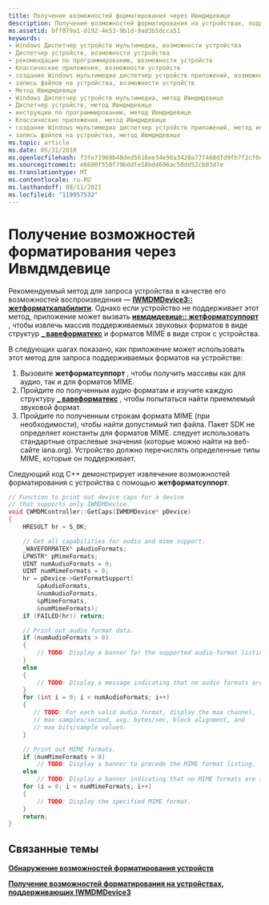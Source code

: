 ```yaml
---
title: Получение возможностей форматирования через Ивмдмдевице
description: Получение возможностей форматирования на устройствах, поддерживающих только Ивмдмдевице
ms.assetid: bff079a1-d192-4e53-9b1d-9ad3b5dcca51
keywords:
- Windows Диспетчер устройств мультимедиа, возможности устройства
- Диспетчер устройств, возможности устройства
- рекомендации по программированию, возможности устройств
- Классические приложения, возможности устройств
- создание Windows мультимедиа диспетчер устройств приложений, возможности устройств
- запись файлов на устройства, возможности устройств
- Метод Ивмдмдевице
- Windows Диспетчер устройств мультимедиа, метод Ивмдмдевице
- Диспетчер устройств, метод Ивмдмдевице
- инструкции по программированию, метод Ивмдмдевице
- Классические приложения, метод Ивмдмдевице
- создание Windows мультимедиа диспетчер устройств приложений, метод ивмдмдевице
- запись файлов на устройства, метод Ивмдмдевице
ms.topic: article
ms.date: 05/31/2018
ms.openlocfilehash: f3fe71969b48ded5616ee34e90a3420a77f468dfd9fb7f2cf0c6d14168a6fbb2
ms.sourcegitcommit: e6600f550f79bddfe58bd4696ac50dd52cb03d7e
ms.translationtype: MT
ms.contentlocale: ru-RU
ms.lasthandoff: 08/11/2021
ms.locfileid: "119957532"
---
```

# <a name="getting-format-capabilities-through-iwmdmdevice"></a>Получение возможностей форматирования через Ивмдмдевице

Рекомендуемый метод для запроса устройства в качестве его возможностей воспроизведения — [**IWMDMDevice3:: жетформаткапабилити**](/windows/desktop/api/mswmdm/nf-mswmdm-iwmdmdevice3-getformatcapability). Однако если устройство не поддерживает этот метод, приложение может вызвать [**ивмдмдевице:: жетформатсуппорт**](/windows/desktop/api/mswmdm/nf-mswmdm-iwmdmdevice-getformatsupport) , чтобы извлечь массив поддерживаемых звуковых форматов в виде структур [**\_ вавеформатекс**](-waveformatex.md) и форматов MIME в виде строк с устройства.

В следующих шагах показано, как приложение может использовать этот метод для запроса поддерживаемых форматов на устройстве:

1.  Вызовите **жетформатсуппорт** , чтобы получить массивы как для аудио, так и для форматов MIME.
2.  Пройдите по полученным аудио форматам и изучите каждую структуру [**\_ вавеформатекс**](-waveformatex.md) , чтобы попытаться найти приемлемый звуковой формат.
3.  Пройдите по полученным строкам формата MIME (при необходимости), чтобы найти допустимый тип файла. Пакет SDK не определяет константы для форматов MIME. следует использовать стандартные отраслевые значения (которые можно найти на веб-сайте iana.org). Устройство должно перечислять определенные типы MIME, которые он поддерживает.

Следующий код C++ демонстрирует извлечение возможностей форматирования с устройства с помощью **жетформатсуппорт**.


```C++
// Function to print out device caps for a device 
// that supports only IWMDMDevice.
void CWMDMController::GetCaps(IWMDMDevice* pDevice)
{
    HRESULT hr = S_OK;

    // Get all capabilities for audio and mime support.
    _WAVEFORMATEX* pAudioFormats;
    LPWSTR* pMimeFormats;
    UINT numAudioFormats = 0;
    UINT numMimeFormats = 0;
    hr = pDevice->GetFormatSupport(
        &pAudioFormats,
        &numAudioFormats,
        &pMimeFormats,
        &numMimeFormats);
    if (FAILED(hr)) return;

    // Print out audio format data.
    if (numAudioFormats > 0)
    {
        // TODO: Display a banner for the supported audio-format listing.
    }
    else
    {
        // TODO: Display a message indicating that no audio formats are supported.
    }
    for (int i = 0; i < numAudioFormats; i++)
    {
       // TODO: For each valid audio format, display the max channel, 
       // max samples/second, avg. bytes/sec, block alignment, and 
       // max bits/sample values.
    }

    // Print out MIME formats.
    if (numMimeFormats > 0)
        // TODO: Display a banner to precede the MIME format listing.
    else
        // TODO: Display a banner indicating that no MIME formats are supported.
    for (i = 0; i < numMimeFormats; i++)
    {
        // TODO: Display the specified MIME format.
    }
    return;
}
```



## <a name="related-topics"></a>Связанные темы

<dl> <dt>

[**Обнаружение возможностей форматирования устройств**](discovering-device-format-capabilities.md)
</dt> <dt>

[**Получение возможностей форматирования на устройствах, поддерживающих IWMDMDevice3**](getting-format-capabilities-on-devices-that-support-iwmdmdevice3.md)
</dt> </dl>

 

 




